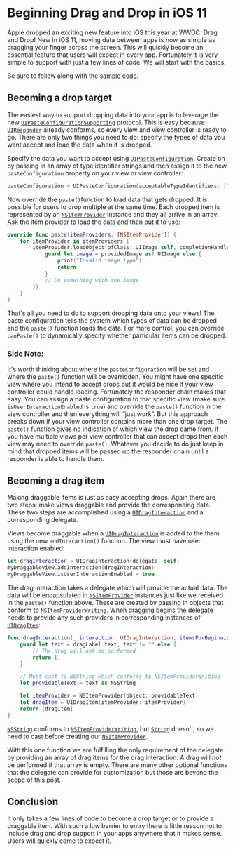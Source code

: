 # Beginning Drag and Drop in iOS 11
Apple dropped an exciting new feature into iOS this year at WWDC: Drag and Drop! New in iOS 11, moving data between apps is now as simple as dragging your finger across the screen. This will quickly become an essential feature that users will expect in every app. Fortunately it is very simple to support with just a few lines of code. We will start with the basics.

Be sure to follow along with the [sample code](https://github.com/CapTechMobile/beginning-drag-and-drop).

## Becoming a drop target
The easiest way to support dropping data into your app is to leverage the new [`UIPasteConfigurationSupporting`](https://developer.apple.com/documentation/uikit/uipasteconfigurationsupporting) protocol. This is easy because [`UIResponder`](https://developer.apple.com/documentation/uikit/uiresponder) already conforms, so every view and view controller is ready to go. There are only two things you need to do: specify the types of data you want accept and load the data when it is dropped.

Specify the data you want to accept using [`UIPasteConfiguration`](https://developer.apple.com/documentation/uikit/uipasteconfiguration). Create on by passing in an array of type identifier strings and then assign it to the new `pasteConfiguration` property on your view or view controller:

```swift
pasteConfiguration = UIPasteConfiguration(acceptableTypeIdentifiers: ["public.jpeg"])
```

Now override the `paste()`function to load data that gets dropped. It is possible for users to drop multiple at the same time. Each dropped item is represented by an [`NSItemProvider`](https://developer.apple.com/documentation/foundation/nsitemprovider) instance and they all arrive in an array. Ask the item provider to load the data and then put it to use:

```swift
override func paste(itemProviders: [NSItemProvider]) {
    for itemProvider in itemProviders {
        itemProvider.loadObject(ofClass: UIImage.self, completionHandler: { (providedImage, error) in
            guard let image = providedImage as? UIImage else {
                print("Invalid image type")
                return
            }
            // Do something with the image
        })
    }
}
```

That's all you need to do to support dropping data onto your views! The paste configuration tells the system which types of data can be dropped and the `paste()` function loads the data. For more control, you can override `canPaste()` to dynamically specify whether particular items can be dropped.

### Side Note:
It's worth thinking about where the `pasteConfiguration` will be set and where the `paste()` function will be overridden. You might have one specific view where you intend to accept drops but it would be nice if your view controller could handle loading. Fortunately the responder chain makes that easy. You can assign a paste configuration to that specific view (make sure `isUserInteractionEnabled` is `true`) and override the `paste()` function in the view controller and then everything will “just work”. But this approach breaks down if your view controller contains more than one drop target. The `paste()` function gives no indication of which view the drop came from. If you have multiple views per view controller that can accept drops then each view may need to override `paste()`. Whatever you decide to do just keep in mind that dropped items will be passed up the responder chain until a responder is able to handle them.

## Becoming a drag item
Making draggable items is just as easy accepting drops. Again there are two steps: make views draggable and provide the corresponding data. These two steps are accomplished using a [`UIDragInteraction`](https://developer.apple.com/documentation/uikit/uidraginteraction) and a corresponding delegate.

Views become draggable when a [`UIDragInteraction`](https://developer.apple.com/documentation/uikit/uidraginteraction) is added to the them using the new `addInteraction()` function. The view must have user interaction enabled:

```swift
let dragInteraction = UIDragInteraction(delegate: self)
myDraggableView.addInteraction(dragInteraction)
myDraggableView.isUserInteractionEnabled = true
```

The drag interaction takes a delegate which will provide the actual data. The data will be encapsulated in [`NSItemProvider`](https://developer.apple.com/documentation/foundation/nsitemprovider) instances just like we received in the `paste()` function above. These are created by passing in objects that conform to [`NSItemProviderWriting`](https://developer.apple.com/documentation/foundation/nsitemproviderwriting). When dragging begins the delegate needs to provide any such providers in corresponding instances of [`UIDragItem`](https://developer.apple.com/documentation/uikit/uidragitem):

```swift
func dragInteraction(_ interaction: UIDragInteraction, itemsForBeginning session: UIDragSession) -> [UIDragItem] {
    guard let text = dragLabel.text, text != "" else {
        // The drag will not be performed
        return []
    }

    // Must cast to NSString which conforms to NSItemProviderWriting
    let providableText = text as NSString

    let itemProvider = NSItemProvider(object: providableText)
    let dragItem = UIDragItem(itemProvider: itemProvider)
    return [dragItem]
}
```

[`NSString`](https://developer.apple.com/documentation/foundation/nsstring) conforms to [`NSItemProviderWriting`](https://developer.apple.com/documentation/foundation/nsitemproviderwriting), but [`String`](https://developer.apple.com/documentation/swift/string) doesn't, so we need to cast before creating our [`NSItemProvider`](https://developer.apple.com/documentation/foundation/nsitemprovider).

With this one function we are fulfilling the only requirement of the delegate by providing an array of drag items for the drag interaction. A drag will *not* be performed if that array is empty. There are many other optional functions that the delegate can provide for customization but those are beyond the scope of this post.

## Conclusion
It only takes a few lines of code to become a drop target or to provide a draggable item. With such a low barrier to entry there is little reason not to include drag and drop support in your apps anywhere that it makes sense. Users will quickly come to expect it.
